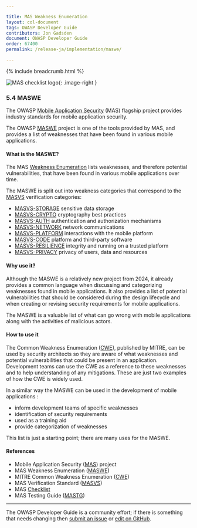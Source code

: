 ```yaml
---

title: MAS Weakness Enumeration
layout: col-document
tags: OWASP Developer Guide
contributors: Jon Gadsden
document: OWASP Developer Guide
order: 67400
permalink: /release-ja/implementation/maswe/

---
```


{% include breadcrumb.html %}

<style type="text/css">
.image-right {
  height: 180px;
  display: block;
  margin-left: auto;
  margin-right: auto;
  float: right;
}
</style>

![MAS checklist logo](../../../assets/images/logos/mas.png "OWASP MASWE"){: .image-right }

### 5.4 MASWE

The OWASP [Mobile Application Security][masproject] (MAS) flagship project provides
industry standards for mobile application security.

The OWASP [MASWE][maswe] project is one of the tools provided by MAS,
and provides a list of weaknesses that have been found in various mobile applications.

#### What is the MASWE?

The MAS [Weakness Enumeration][maswe] lists weaknesses, and therefore potential vulnerabilities,
that have been found in various mobile applications over time.

The MASWE is split out into weakness categories that correspond to the [MASVS][masvs] verification categories:

* [MASVS-STORAGE](https://mas.owasp.org/MASWE/MASVS-STORAGE/MASWE-0001/) sensitive data storage
* [MASVS-CRYPTO](https://mas.owasp.org/MASWE/MASVS-CRYPTO/MASWE-0009/) cryptography best practices
* [MASVS-AUTH](https://mas.owasp.org/MASWE/MASVS-AUTH/MASWE-0028/) authentication and authorization mechanisms
* [MASVS-NETWORK](https://mas.owasp.org/MASWE/MASVS-NETWORK/MASWE-0047/) network communications
* [MASVS-PLATFORM](https://mas.owasp.org/MASWE/MASVS-PLATFORM/MASWE-0053/) interactions with the mobile platform
* [MASVS-CODE](https://mas.owasp.org/MASWE/MASVS-CODE/MASWE-0075/) platform and third-party software
* [MASVS-RESILIENCE](https://mas.owasp.org/MASWE/MASVS-RESILIENCE/MASWE-0089/) integrity and running on a trusted platform
* [MASVS-PRIVACY](https://mas.owasp.org/MASWE/MASVS-PRIVACY/MASWE-0108/) privacy of users, data and resources

#### Why use it?

Although the MASWE is a relatively new project from 2024, it already provides a common language
when discussing and categorizing weaknesses found in mobile applications.
It also provides a list of potential vulnerabilities that should be considered during the design lifecycle
and when creating or revising security requirements for mobile applications.

The MASWE is a valuable list of what can go wrong with mobile applications along with the activities of malicious actors.

#### How to use it

The Common Weakness Enumeration ([CWE][cwe]), published by MITRE, can be used by security architects
so they are aware of what weaknesses and potential vulnerabilities that could be present in an application.
Development teams can use the CWE as a reference to these weaknesses and to help understanding of any mitigations.
These are just two examples of how the CWE is widely used.

In a similar way the MASWE can be used in the development of mobile applications :

* inform development teams of specific weaknesses
* identification of security requirements
* used as a training aid
* provide categorization of weaknesses

This list is just a starting point; there are many uses for the MASWE.

#### References

* Mobile Application Security ([MAS][masproject]) project
* MAS Weakness Enumeration ([MASWE][maswe])
* MITRE Common Weakness Enumeration ([CWE][cwe])
* MAS Verification Standard ([MASVS][masvs])
* MAS [Checklist][masc]
* MAS Testing Guide ([MASTG][mastg])

----

The OWASP Developer Guide is a community effort; if there is something that needs changing
then [submit an issue][issue0704] or [edit on GitHub][edit0704].

[cwe]: https://cwe.mitre.org/
[edit0704]: https://github.com/OWASP/www-project-developer-guide/blob/main/draft/07-implementation/04-maswe.md
[issue0704]: https://github.com/OWASP/www-project-developer-guide/issues/new?labels=enhancement&template=request.md&title=Update:%2007-implementation/04-maswe
[masproject]: https://owasp.org/www-project-mobile-app-security/
[masc]: https://mas.owasp.org/checklists/
[mastg]: https://mas.owasp.org/MASTG/
[maswe]: https://mas.owasp.org/MASWE/
[masvs]: https://mas.owasp.org/MASVS/
